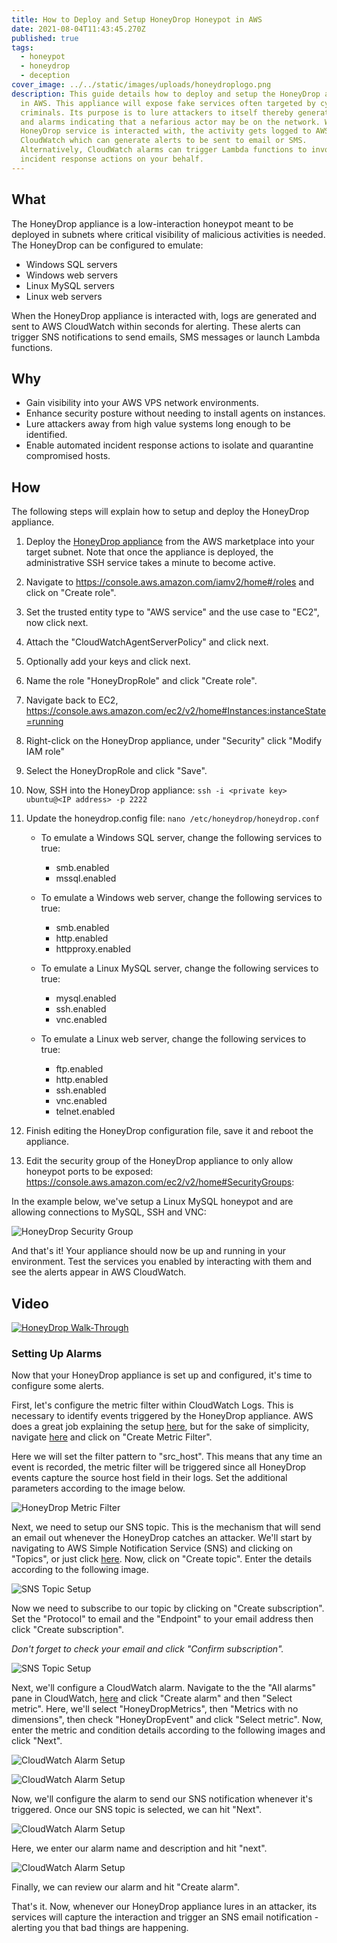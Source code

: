 ```yaml
---
title: How to Deploy and Setup HoneyDrop Honeypot in AWS
date: 2021-08-04T11:43:45.270Z
published: true
tags:
  - honeypot
  - honeydrop
  - deception
cover_image: ../../static/images/uploads/honeydroplogo.png
description: This guide details how to deploy and setup the HoneyDrop appliance
  in AWS. This appliance will expose fake services often targeted by cyber
  criminals. Its purpose is to lure attackers to itself thereby generating logs
  and alarms indicating that a nefarious actor may be on the network. When a
  HoneyDrop service is interacted with, the activity gets logged to AWS
  CloudWatch which can generate alerts to be sent to email or SMS.
  Alternatively, CloudWatch alarms can trigger Lambda functions to invoke
  incident response actions on your behalf.
---
```

## What

The HoneyDrop appliance is a low-interaction honeypot meant to be deployed in subnets where critical visibility of malicious activities is needed. The HoneyDrop can be configured to emulate:

* Windows SQL servers
* Windows web servers
* Linux MySQL servers
* Linux web servers

When the HoneyDrop appliance is interacted with, logs are generated and sent to AWS CloudWatch within seconds for alerting. These alerts can trigger SNS notifications to send emails, SMS messages or launch Lambda functions.

## Why

* Gain visibility into your AWS VPS network environments.
* Enhance security posture without needing to install agents on instances.
* Lure attackers away from high value systems long enough to be identified.
* Enable automated incident response actions to isolate and quarantine compromised hosts.

## How

The following steps will explain how to setup and deploy the HoneyDrop appliance.

1. Deploy the [HoneyDrop appliance](https://aws.amazon.com/marketplace/pp/prodview-fvbdhof5t5qa6) from the AWS marketplace into your target subnet. Note that once the appliance is deployed, the administrative SSH service takes a minute to become active.
2. Navigate to https://console.aws.amazon.com/iamv2/home#/roles and click on "Create role".
3. Set the trusted entity type to "AWS service" and the use case to "EC2", now click next.
4. Attach the "CloudWatchAgentServerPolicy" and click next.
5. Optionally add your keys and click next.
6. Name the role "HoneyDropRole" and click "Create role".
7. Navigate back to EC2, https://console.aws.amazon.com/ec2/v2/home#Instances:instanceState=running
8. Right-click on the HoneyDrop appliance, under "Security" click "Modify IAM role"
9. Select the HoneyDropRole and click "Save".
10. Now, SSH into the HoneyDrop appliance: `ssh -i <private key> ubuntu@<IP address> -p 2222`
11. Update the honeydrop.config file: `nano /etc/honeydrop/honeydrop.conf`

    * To emulate a Windows SQL server, change the following services to true:

      * smb.enabled
      * mssql.enabled
    * To emulate a Windows web server, change the following services to true:

      * smb.enabled
      * http.enabled
      * httpproxy.enabled
    * To emulate a Linux MySQL server, change the following services to true:

      * mysql.enabled
      * ssh.enabled
      * vnc.enabled
    * To emulate a Linux web server, change the following services to true:

      * ftp.enabled
      * http.enabled
      * ssh.enabled
      * vnc.enabled
      * telnet.enabled
12. Finish editing the HoneyDrop configuration file, save it and reboot the appliance.
13. Edit the security group of the HoneyDrop appliance to only allow honeypot ports to be exposed: https://console.aws.amazon.com/ec2/v2/home#SecurityGroups:

In the example below, we've setup a Linux MySQL honeypot and are allowing connections to MySQL, SSH and VNC:

![HoneyDrop Security Group](../../static/images/uploads/honeydropsecuritygroup.png)

And that's it! Your appliance should now be up and running in your environment. Test the services you enabled by interacting with them and see the alerts appear in AWS CloudWatch.

## Video

[![HoneyDrop Walk-Through](../../static/images/uploads/honeydropstill.png)](https://www.youtube.com/watch?v=kGlMrlGl9Nc "HoneyDrop Appliance Walk-Through")

### Setting Up Alarms

Now that your HoneyDrop appliance is set up and configured, it's time to configure some alerts.

First, let's configure the metric filter within CloudWatch Logs. This is necessary to identify events triggered by the HoneyDrop appliance. AWS does a great job explaining the setup [here](https://docs.aws.amazon.com/AmazonCloudWatch/latest/logs/CreateMetricFilterProcedure.html), but for the sake of simplicity, navigate [here](https://console.aws.amazon.com/cloudwatch/home#logsV2:log-groups/log-group/honeydrop.log$23metric-filters) and click on "Create Metric Filter".

Here we will set the filter pattern to "src_host". This means that any time an event is recorded, the metric filter will be triggered since all HoneyDrop events capture the source host field in their logs. Set the additional parameters according to the image below.

![HoneyDrop Metric Filter](../../static/images/uploads/cloudwatchmetricfiltersetup.png "HoneyDrop Metric Filter")

Next, we need to setup our SNS topic. This is the mechanism that will send an email out whenever the HoneyDrop catches an attacker. We'll start by navigating to AWS Simple Notification Service (SNS) and clicking on "Topics", or just click [here](https://console.aws.amazon.com/sns/v3/home#/topics). Now, click on "Create topic". Enter the  details according to the following image.

![SNS Topic Setup](../../static/images/uploads/snstopic1.png)

Now we need to subscribe to our topic by clicking on "Create subscription". Set the "Protocol" to email and the "Endpoint" to your email address then click "Create subscription". 

*Don't forget to check your email and click "Confirm subscription".*

![SNS Topic Setup](../../static/images/uploads/snstopic2.png)

Next, we'll configure a CloudWatch alarm. Navigate to the the "All alarms" pane in CloudWatch, [here](https://console.aws.amazon.com/cloudwatch/home#alarmsV2:) and click "Create alarm" and then "Select metric". Here, we'll select "HoneyDropMetrics", then "Metrics with no dimensions", then check "HoneyDropEvent" and click "Select metric". Now, enter the metric and condition details according to the following images and click "Next".

![CloudWatch Alarm Setup](../../static/images/uploads/cloudwatchalarm1.png)

![CloudWatch Alarm Setup](../../static/images/uploads/cloudwatchalarm2.png)

Now, we'll configure the alarm to send our SNS notification whenever it's triggered. Once our SNS topic is selected, we can hit "Next".

![CloudWatch Alarm Setup](../../static/images/uploads/cloudwatchalarm3.png)

Here, we enter our alarm name and description and hit "next".

![CloudWatch Alarm Setup](../../static/images/uploads/cloudwatchalarm4.png)

Finally, we can review our alarm and hit "Create alarm".

That's it. Now, whenever our HoneyDrop appliance lures in an attacker, its services will capture the interaction and trigger an SNS email notification - alerting you that bad things are happening.
